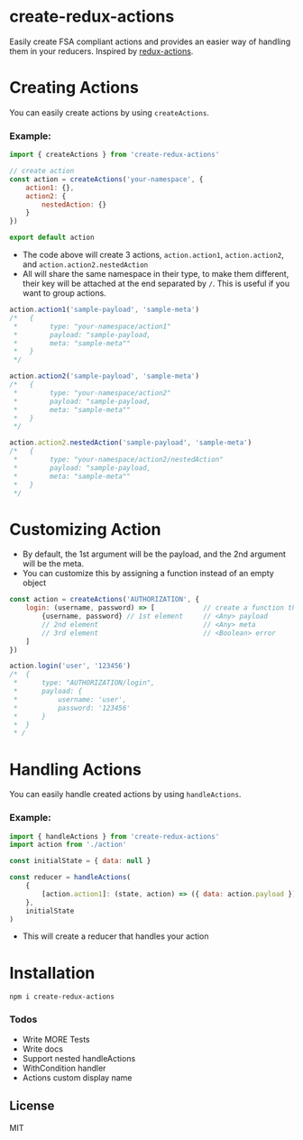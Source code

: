# create-redux-actions

Easily create FSA compliant actions and provides an easier way of handling them in your reducers. Inspired by [redux-actions](https://github.com/redux-utilities/redux-actions).

# Creating Actions

You can easily create actions by using `createActions`.

### Example:

```js
import { createActions } from 'create-redux-actions'

// create action
const action = createActions('your-namespace', {
    action1: {},
    action2: {
        nestedAction: {}
    }
})

export default action
```

-   The code above will create 3 actions, `action.action1`, `action.action2`, and `action.action2.nestedAction`
-   All will share the same namespace in their type, to make them different, their key will be attached at the end separated by `/`. This is useful if you want to group actions.

```js
action.action1('sample-payload', 'sample-meta')
/*   {
 *        type: "your-namespace/action1"
 *        payload: "sample-payload,
 *        meta: "sample-meta""
 *   }
 */

action.action2('sample-payload', 'sample-meta')
/*   {
 *        type: "your-namespace/action2"
 *        payload: "sample-payload,
 *        meta: "sample-meta""
 *   }
 */

action.action2.nestedAction('sample-payload', 'sample-meta')
/*   {
 *        type: "your-namespace/action2/nestedAction"
 *        payload: "sample-payload,
 *        meta: "sample-meta""
 *   }
 */
```

# Customizing Action

-   By default, the 1st argument will be the payload, and the 2nd argument will be the meta.
-   You can customize this by assigning a function instead of an empty object

```js
const action = createActions('AUTHORIZATION', {
    login: (username, password) => [            // create a function that will return an array
        {username, password} // 1st element     // <Any> payload
        // 2nd element                          // <Any> meta
        // 3rd element                          // <Boolean> error
    ]
})

action.login('user', '123456')
/*  {
 *      type: "AUTHORIZATION/login",
 *      payload: {
 *          username: 'user',
 *          password: '123456'
 *      }
 *  }
 * /
```

# Handling Actions

You can easily handle created actions by using `handleActions`.

### Example:

```js
import { handleActions } from 'create-redux-actions'
import action from './action'

const initialState = { data: null }

const reducer = handleActions(
    {
        [action.action1]: (state, action) => ({ data: action.payload })
    },
    initialState
)
```

-   This will create a reducer that handles your action

# Installation

```
npm i create-redux-actions
```

### Todos

-   Write MORE Tests
-   Write docs
-   Support nested handleActions
-   WithCondition handler
-   Actions custom display name

## License

MIT
